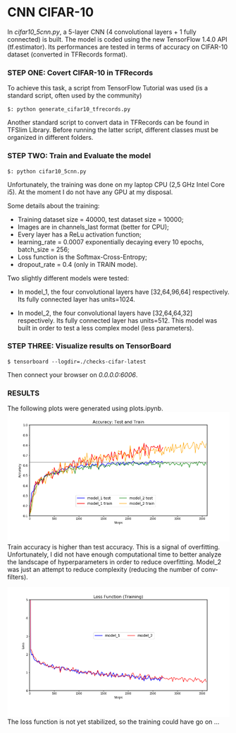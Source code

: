 # CNN CIFAR-10
In *cifar10_5cnn.py*, a 5-layer CNN (4 convolutional layers + 1 fully connected) is built. The model is coded using the new TensorFlow 1.4.0 API (tf.estimator).
Its performances are tested in terms of accuracy on CIFAR-10 dataset (converted in TFRecords format).

### STEP ONE: Covert CIFAR-10 in TFRecords
To achieve this task, a script from TensorFlow Tutorial was used (is a standard script, often used by the community)
```
$: python generate_cifar10_tfrecords.py
```
Another standard script to convert data in TFRecords can be found in TFSlim Library. Before running the latter script, different classes must be organized in different folders.

### STEP TWO: Train and Evaluate the model
```
$: python cifar10_5cnn.py
```

Unfortunately, the training was done on my laptop CPU (2,5 GHz Intel Core i5). At the moment I do not have any GPU at my disposal.

Some details about the training:

* Training dataset size = 40000, test dataset size = 10000;
* Images are in channels_last format (better for CPU);
* Every layer has a ReLu activation function;
* learning_rate = 0.0007 exponentially decaying every 10 epochs, batch_size = 256;
* Loss function is the Softmax-Cross-Entropy;
* dropout_rate = 0.4 (only in TRAIN mode).

Two slightly different models were tested:

* In model_1, the four convolutional layers have [32,64,96,64] respectively. Its fully connected layer has units=1024.

* In model_2, the four convolutional layers have [32,64,64,32] respectively. Its fully connected layer has units=512. This model was built in order to test a less complex model (less parameters).


### STEP THREE: Visualize results on TensorBoard
```
$ tensorboard --logdir=./checks-cifar-latest
```
Then connect your browser on *0.0.0.0:6006*.

### RESULTS
The following plots were generated using plots.ipynb.
![Accuracy](/plots/accuracy.png)
Train accuracy is higher than test accuracy. This is a signal of overfitting. Unfortunately, I did not have enough computational time to better analyze the landscape of hyperparameters in order to reduce overfitting. Model_2 was just an attempt to reduce complexity (reducing the number of conv-filters).

![Loss](/plots/loss.png)
The loss function is not yet stabilized, so the training could have go on ...
